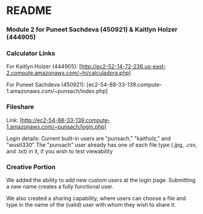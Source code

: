 # README #

### Module 2 for Puneet Sachdeva (450921) & Kaitlyn Holzer (444905) ###

### Calculator Links ###

For Kaitlyn Holzer (444905):
[http://ec2-52-14-72-236.us-east-2.compute.amazonaws.com/~hi/calculadora.php]

For Puneet Sachdeva (450921):
[ec2-54-88-33-139.compute-1.amazonaws.com/~punsach/index.php]

### Fileshare ###

Link:
[http://ec2-54-88-33-139.compute-1.amazonaws.com/~punsach/login.php]

Login details:
Current built-in users are "punsach," "kaitholz," and "wustl330"
The "punsach" user already has one of each file type (.jpg, .csv, and .txt) in it, if you wish to test viewability


### Creative Portion ###

We added the ability to add new custom users at the login page. Submitting a new name creates a fully functional user.

We also created a sharing capability, where users can choose a file and type in the name of the (valid) user with whom they wish to share it.